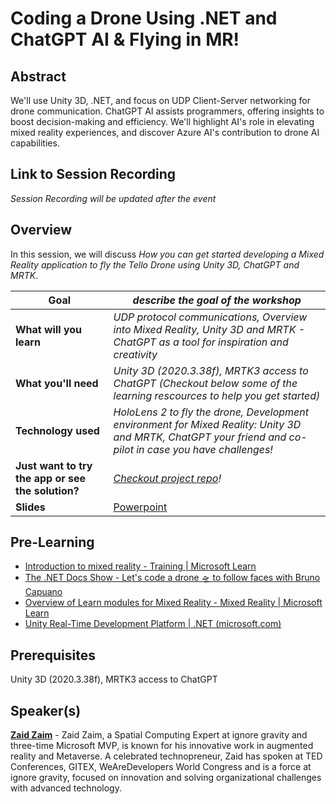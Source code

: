 # Coding a Drone Using .NET and ChatGPT AI & Flying in MR!

## Abstract

We'll use Unity 3D, .NET, and focus on UDP Client-Server networking for drone communication. ChatGPT AI assists programmers, offering insights to boost decision-making and efficiency. We'll highlight AI's role in elevating mixed reality experiences, and discover Azure AI's contribution to drone AI capabilities.

## Link to Session Recording

*Session Recording will be updated after the event*

## Overview

In this session, we will discuss *How you can get started developing a Mixed Reality application to fly the Tello Drone using Unity 3D, ChatGPT and MRTK*.

| **Goal**              | *describe the goal of the workshop*                                    |
| ----------------------------- | --------------------------------------------------------------------- |
| **What will you learn**       | *UDP protocol communications, Overview into Mixed Reality, Unity 3D and MRTK - ChatGPT as a tool for inspiration and creativity*                                        |
| **What you'll need**          | *Unity 3D (2020.3.38f), MRTK3 access to ChatGPT (Checkout below some of the learning rescources to help you get started)* |
| **Technology used**               | *HoloLens 2 to fly the drone, Development environment for Mixed Reality: Unity 3D and MRTK, ChatGPT your friend and co-pilot in case you have challenges!* |                                                                |
| **Just want to try the app or see the solution?** | *[Checkout project repo](https://github.com/hololux/MixedReality-Tello-drone)!*                          |
| **Slides** | [Powerpoint](slides.pptx)                         

## Pre-Learning
- [Introduction to mixed reality - Training | Microsoft Learn](https://learn.microsoft.com/en-us/training/modules/intro-to-mixed-reality/)
- [The .NET Docs Show - Let's code a drone 🛸 to follow faces with Bruno Capuano](https://www.youtube.com/watch?v=2xeKomASV0E)
- [Overview of Learn modules for Mixed Reality - Mixed Reality | Microsoft Learn](https://learn.microsoft.com/en-us/windows/mixed-reality/discover/mr-learning-overview)
- [Unity Real-Time Development Platform | .NET (microsoft.com)](https://dotnet.microsoft.com/en-us/apps/games/unity) 

## Prerequisites
Unity 3D (2020.3.38f), MRTK3 access to ChatGPT

## Speaker(s)

[**Zaid Zaim**](https://twitter.com/ZaidZaim2k) - Zaid Zaim, a Spatial Computing Expert at ignore gravity and three-time Microsoft MVP, is known for his innovative work in augmented reality and Metaverse. A celebrated technopreneur, Zaid has spoken at TED Conferences, GITEX, WeAreDevelopers World Congress and is a force at ignore gravity, focused on innovation and solving organizational challenges with advanced technology.
